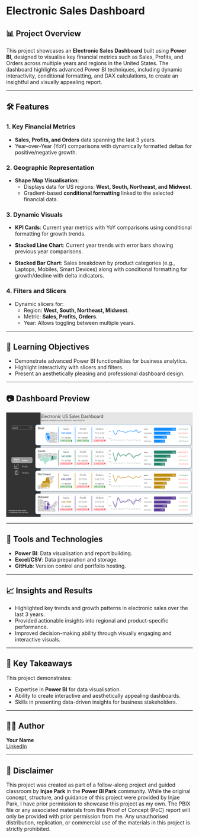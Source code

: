 # Electronic Sales Dashboard

## 📊 Project Overview
This project showcases an **Electronic Sales Dashboard** built using **Power BI**, designed to visualise key financial metrics such as Sales, Profits, and Orders across multiple years and regions in the United States. The dashboard highlights advanced Power BI techniques, including dynamic interactivity, conditional formatting, and DAX calculations, to create an insightful and visually appealing report.

---

## 🛠 Features

### 1. **Key Financial Metrics**
- **Sales, Profits, and Orders** data spanning the last 3 years.
- Year-over-Year (YoY) comparisons with dynamically formatted deltas for positive/negative growth.

### 2. **Geographic Representation**
- **Shape Map Visualisation**:
  - Displays data for US regions: **West, South, Northeast, and Midwest**.
  - Gradient-based **conditional formatting** linked to the selected financial data.

### 3. **Dynamic Visuals**
- **KPI Cards**: Current year metrics with YoY comparisons using conditional formatting for growth trends.

- **Stacked Line Chart**: Current year trends with error bars showing previous year comparisons.

- **Stacked Bar Chart**: Sales breakdown by product categories (e.g., Laptops, Mobiles, Smart Devices) along with conditional formatting for growth/decline with delta indicators.

### 4. **Filters and Slicers**
- Dynamic slicers for:
  - Region: **West, South, Northeast, Midwest**.
  - Metric: **Sales, Profits, Orders**.
  - Year: Allows toggling between multiple years.

---

## 🎯 Learning Objectives
- Demonstrate advanced Power BI functionalities for business analytics.
- Highlight interactivity with slicers and filters.
- Present an aesthetically pleasing and professional dashboard design.


---

## 📷 Dashboard Preview

![Dashboard Overview](https://github.com/DashOfRisk/PowerBI-Dashboard-Project/blob/ed0021205271d73f03173d64e83fa9ffe9164cad/Electronics%20Sales%20Dashboard/Electronic%20Sales%20Dashboard.png)

---

## 🔧 Tools and Technologies
- **Power BI**: Data visualisation and report building.
- **Excel/CSV**: Data preparation and storage.
- **GitHub**: Version control and portfolio hosting.

---

## 📈 Insights and Results
- Highlighted key trends and growth patterns in electronic sales over the last 3 years.
- Provided actionable insights into regional and product-specific performance.
- Improved decision-making ability through visually engaging and interactive visuals.

---

## 🌟 Key Takeaways
This project demonstrates:
- Expertise in **Power BI** for data visualisation.
- Ability to create interactive and aesthetically appealing dashboards.
- Skills in presenting data-driven insights for business stakeholders.

---

## 👨‍💻 Author
**Your Name**  
[LinkedIn]([(https://www.linkedin.com/in/reeve-d-0b481a238/)]) 

---

## 📜 Disclaimer
This project was created as part of a follow-along project and guided classroom by **Injae Park** in the **Power BI Park** community. While the original concept, structure, and guidance of this project were provided by Injae Park, I have prior permission to showcase this project as my own. The PBIX file or any associated materials from this Proof of Concept (PoC) report will only be provided with prior permission from me. Any unauthorised distribution, replication, or commercial use of the materials in this project is strictly prohibited.

